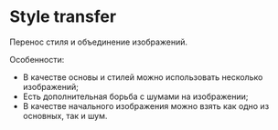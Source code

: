 # Style transfer
Перенос стиля и объединение изображений.


Особенности: 
- В качестве основы и стилей можно использовать несколько изображений;
- Eсть дополнительная борьба с шумами на изображении;
- В качестве начального изображения можно взять как одно из основных, так и шум.
